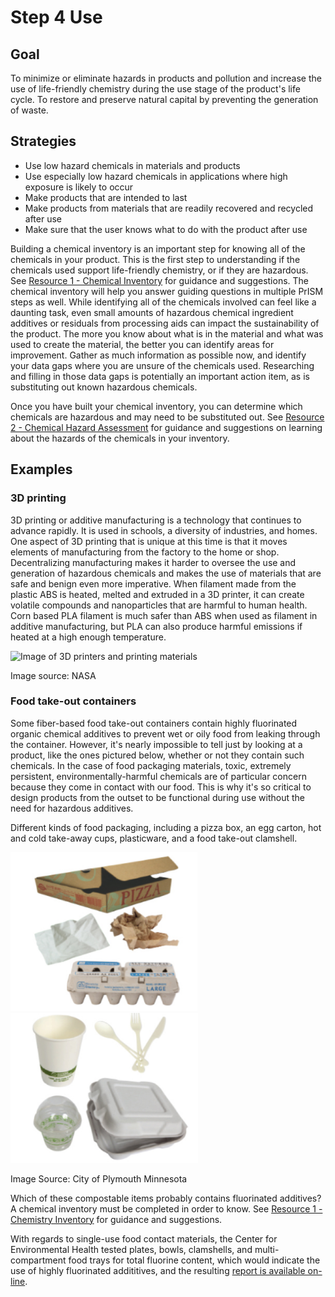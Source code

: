 # Step 4 Use

## Goal

To minimize or eliminate hazards in products and pollution and increase the use of life-friendly chemistry during the use stage of the product's life cycle. To restore and preserve natural capital by preventing the generation of waste.

## Strategies

- Use low hazard chemicals in materials and products
- Use especially low hazard chemicals in applications where high exposure is likely to occur
- Make products that are intended to last
- Make products from materials that are readily recovered and recycled after use
- Make sure that the user knows what to do with the product after use

Building a chemical inventory is an important step for knowing all of the chemicals in your product. This is the first step to understanding if the chemicals used support life-friendly chemistry, or if they are hazardous. See [Resource 1 - Chemical Inventory](./resource1-chemical-inventory.html) for guidance and suggestions. The chemical inventory will help you answer guiding questions in multiple PrISM steps as well. While identifying all of the chemicals involved can feel like a daunting task, even small amounts of hazardous chemical ingredient additives or residuals from processing aids can impact the sustainability of the product. The more you know about what is in the material and what was used to create the material, the better you can identify areas for improvement. Gather as much information as possible now, and identify your data gaps where you are unsure of the chemicals used. Researching and filling in those data gaps is potentially an important action item, as is substituting out known hazardous chemicals. 

Once you have built your chemical inventory, you can determine which chemicals are hazardous and may need to be substituted out. See [Resource 2 - Chemical Hazard Assessment](./resource2-chemical-hazard-assessment.html) for guidance and suggestions on learning about the hazards of the chemicals in your inventory.

## Examples

### 3D printing

3D printing or additive manufacturing is a technology that continues to advance rapidly. It is used in schools, a diversity of industries, and homes. One aspect of 3D printing that is unique at this time is that it moves elements of manufacturing from the factory to the home or shop. Decentralizing manufacturing makes it harder to oversee the use and generation of hazardous chemicals and makes the use of materials that are safe and benign even more imperative. When filament made from the plastic ABS is heated, melted and extruded in a 3D printer, it can create volatile compounds and nanoparticles that are harmful to human health. Corn based PLA filament is much safer than ABS when used as filament in additive manufacturing, but PLA can also produce harmful emissions if heated at a high enough temperature.

![Image of 3D printers and printing materials](./assets/4-use/3d-printing-stock-photo.jpg)

Image source: NASA

### Food take-out containers

Some fiber-based food take-out containers contain highly fluorinated organic chemical additives to prevent wet or oily food from leaking through the container. However, it's nearly impossible to tell just by looking at a product, like the ones pictured below, whether or not they contain such chemicals. In the case of food packaging materials, toxic, extremely persistent, environmentally-harmful chemicals are of particular concern because they come in contact with our food. This is why it's so critical to design products from the outset to be functional during use without the need for hazardous additives.

Different kinds of food packaging, including a pizza box, an egg carton, hot and cold take-away cups, plasticware, and a food take-out clamshell.

![Image of different kinds of food packaging](./assets/4-use/food-packaging2.png)
![Hot and cold take-away cups, plasticware, and a food take-out clamshell](./assets/4-use/food-packaging1.png)

Image Source: City of Plymouth Minnesota

Which of these compostable items probably contains fluorinated additives? A chemical inventory must be completed in order to know. See [Resource 1 - Chemistry Inventory](./resource1-chemical-inventory.html) for guidance and suggestions.

With regards to single-use food contact materials, the Center for Environmental Health tested plates, bowls, clamshells, and multi-compartment food trays for total fluorine content, which would indicate the use of highly fluorinated addititives, and the resulting [report is available on-line](http://www.ceh.org/wp-content/uploads/CEH-Disposable-Foodware-Report-final-1.31.pdf).
